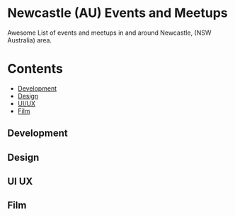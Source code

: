 # Newcastle (AU) Events and Meetups
Awesome List of events and meetups in and around Newcastle, (NSW Australia) area.

# Contents
- [Development](#development)
- [Design](#design)
- [UI/UX](#ui-ux)
- [Film](#film)

## Development

## Design

## UI UX

## Film


